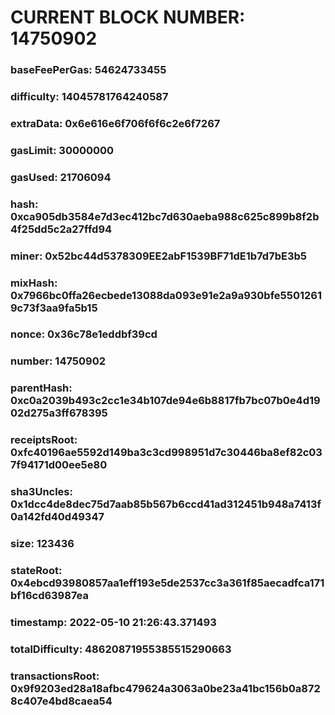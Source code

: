 # CURRENT BLOCK NUMBER: 14750902

### baseFeePerGas: 54624733455
### difficulty: 14045781764240587
### extraData: 0x6e616e6f706f6f6c2e6f7267
### gasLimit: 30000000
### gasUsed: 21706094
### hash: 0xca905db3584e7d3ec412bc7d630aeba988c625c899b8f2b4f25dd5c2a27ffd94
### miner: 0x52bc44d5378309EE2abF1539BF71dE1b7d7bE3b5
### mixHash: 0x7966bc0ffa26ecbede13088da093e91e2a9a930bfe55012619c73f3aa9fa5b15
### nonce: 0x36c78e1eddbf39cd
### number: 14750902
### parentHash: 0xc0a2039b493c2cc1e34b107de94e6b8817fb7bc07b0e4d1902d275a3ff678395
### receiptsRoot: 0xfc40196ae5592d149ba3c3cd998951d7c30446ba8ef82c037f94171d00ee5e80
### sha3Uncles: 0x1dcc4de8dec75d7aab85b567b6ccd41ad312451b948a7413f0a142fd40d49347
### size: 123436
### stateRoot: 0x4ebcd93980857aa1eff193e5de2537cc3a361f85aecadfca171bf16cd63987ea
### timestamp: 2022-05-10 21:26:43.371493
### totalDifficulty: 48620871955385515290663
### transactionsRoot: 0x9f9203ed28a18afbc479624a3063a0be23a41bc156b0a8728c407e4bd8caea54
